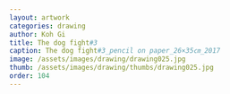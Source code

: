 ```yaml
---
layout: artwork
categories: drawing
author: Koh Gi
title: The dog fight#3
caption: The dog fight#3_pencil on paper_26×35㎝_2017
image: /assets/images/drawing/drawing025.jpg
thumb: /assets/images/drawing/thumbs/drawing025.jpg
order: 104
---
```

